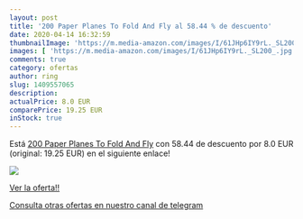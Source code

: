 ```yaml
---
layout: post
title: '200 Paper Planes To Fold And Fly al 58.44 % de descuento'
date: 2020-04-14 16:32:59
thumbnailImage: 'https://m.media-amazon.com/images/I/61JHp6IY9rL._SL200_.jpg'
images: [ 'https://m.media-amazon.com/images/I/61JHp6IY9rL._SL200_.jpg' ]
comments: true
category: ofertas
author: ring
slug: 1409557065
description:
actualPrice: 8.0 EUR
comparePrice: 19.25 EUR
inStock: true
---
```


Está [200 Paper Planes To Fold And Fly](https://www.amazon.com/dp/1409557065/?tag=redken08-20) con 58.44 de descuento por 8.0 EUR (original: 19.25 EUR) en el siguiente enlace!

[![](https://m.media-amazon.com/images/I/61JHp6IY9rL._SL200_.jpg)](https://www.amazon.com/dp/1409557065/?tag=redken08-20)

[Ver la oferta!!](https://www.amazon.com/dp/1409557065/?tag=redken08-20)

[Consulta otras ofertas en nuestro canal de telegram](https://t.me/s/ofertas25)
